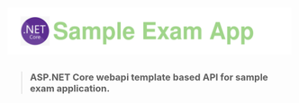 # ![Sample Exam App](logo.svg)
> ### ASP.NET Core webapi template based API for sample exam application.